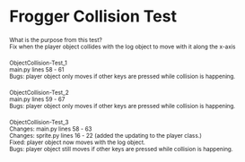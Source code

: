 # Frogger Collision Test
<font size="1">What is the purpose from this test?</font><br />
<font size="1">Fix when the player object collides with the log object to move with it along the x-axis</font><br />
<br />
<font size="1">ObjectCollision-Test_1</font><br />
<font size="1">main.py lines 58 - 61</font><br />
<font size="1">Bugs: player object only moves if other keys are pressed while collision is happening.</font><br />
<br />
<font size="1">ObjectCollision-Test_2</font><br />
<font size="1">main.py lines 59 - 67</font><br />
<font size="1">Bugs: player object only moves if other keys are pressed while collision is happening.</font><br />
<br />
<font size="1">ObjectCollision-Test_3</font><br />
<font size="1">Changes: main.py lines 58 - 63</font><br />
<font size="1">Changes: sprite.py lines 16 - 22 (added the updating to the player class.)</font><br />
<font size="1">Fixed: player object now moves with the log object.</font><br />
<font size="1">Bugs: player object still moves if other keys are pressed while collision is happening.</font><br />
